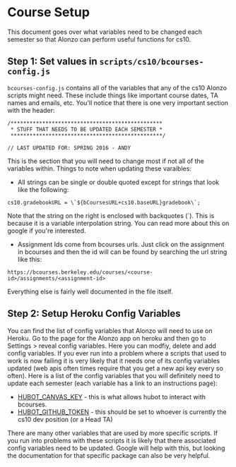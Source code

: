 # Course Setup
This document goes over what variables need to be changed each semester so that Alonzo can perform useful functions for cs10.

## Step 1: Set values in `scripts/cs10/bcourses-config.js`

`bcourses-config.js` contains all of the variables that any of the cs10 Alonzo scripts might need.  These include things like important course dates, TA names and emails, etc.  You'll notice that there is one very important section with the header:
```
/************************************************
 * STUFF THAT NEEDS TO BE UPDATED EACH SEMESTER *
 ************************************************/

// LAST UPDATED FOR: SPRING 2016 - ANDY
```
This is the section that you will need to change most if not all of the variables within.
Things to note when updating these varaibles:
* All strings can be single or double quoted except for strings that look like the following:
```
cs10.gradebookURL = \`${bCoursesURL+cs10.baseURL}gradebook\`;
````
Note that the string on the right is enclosed with backquotes \(\`\). This is because it is a variable interpolation string. You can read more about this on google if you're interested.
* Assignment Ids come from bcourses urls.  Just click on the assignment in bcourses and then the id will can be found by searching the url string like this:
```
https://bcourses.berkeley.edu/courses/<course-id>/assignments/<assignment-id>
```
Everything else is fairly well documented in the file itself.

## Step 2: Setup Heroku Config Variables

You can find the list of config variables that Alonzo will need to use on Heroku. Go to the page for the Alonzo app on heroku and then go to Settings > reveal config variables.  Here you can modfiy, delete and add config variables.  If you ever run into a problem where a scripts that used to work is now failing it is very likely that it needs one of its config variables updated (web apis often times require that you get a new api key every so often). Here is a list of the config variables that you will definitely need to update each semester (each variable has a link to an instructions page):
* [HUBOT_CANVAS_KEY][canvas-key] - this is what allows hubot to interact with bcourses.
* [HUBOT_GITHUB_TOKEN][github-token] - this should be set to whoever is currently the cs10 dev position (or a Head TA)

There are many other variables that are used by more specific scripts. If you run into problems with these scripts it is likely that there associated config variables need to be updated. Google will help with this, but looking the documentation for that specific package can also be very helpful.


[canvas-key]: https://guides.instructure.com/m/4214/l/40399-how-do-i-obtain-an-api-access-token-for-an-account
[github-token]: https://help.github.com/articles/creating-an-access-token-for-command-line-use/
